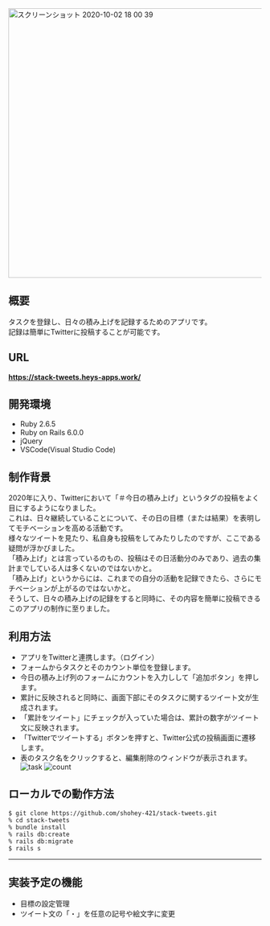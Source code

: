 <img width="536" alt="スクリーンショット 2020-10-02 18 00 39" src="https://user-images.githubusercontent.com/69449342/94906332-43646780-04d9-11eb-8465-25472486b001.png">

## 概要
タスクを登録し、日々の積み上げを記録するためのアプリです。  
記録は簡単にTwitterに投稿することが可能です。

## URL
 **https://stack-tweets.heys-apps.work/**

## 開発環境 
- Ruby 2.6.5
- Ruby on Rails 6.0.0
- jQuery
- VSCode(Visual Studio Code)

## 制作背景
2020年に入り、Twitterにおいて「＃今日の積み上げ」というタグの投稿をよく目にするようになりました。  
これは、日々継続していることについて、その日の目標（または結果）を表明してモチベーションを高める活動です。  
様々なツイートを見たり、私自身も投稿をしてみたりしたのですが、ここである疑問が浮かびました。  
「積み上げ」とは言っているのもの、投稿はその日活動分のみであり、過去の集計までしている人は多くないのではないかと。  
「積み上げ」というからには、これまでの自分の活動を記録できたら、さらにモチベーションが上がるのではないかと。   
そうして、日々の積み上げの記録をすると同時に、その内容を簡単に投稿できるこのアプリの制作に至りました。

## 利用方法
- アプリをTwitterと連携します。（ログイン）
- フォームからタスクとそのカウント単位を登録します。
- 今日の積み上げ列のフォームにカウントを入力しして「追加ボタン」を押します。
- 累計に反映されると同時に、画面下部にそのタスクに関するツイート文が生成されます。
- 「累計をツイート」にチェックが入っていた場合は、累計の数字がツイート文に反映されます。
- 「Twitterでツイートする」ボタンを押すと、Twitter公式の投稿画面に遷移します。
- 表のタスク名をクリックすると、編集削除のウィンドウが表示されます。
![task](https://user-images.githubusercontent.com/69449342/94908500-b7ecd580-04dc-11eb-97e4-22cf9bfd9b02.gif)
![count](https://user-images.githubusercontent.com/69449342/94908506-b9b69900-04dc-11eb-936f-4f571d326a41.gif)

## ローカルでの動作方法
`$ git clone https://github.com/shohey-421/stack-tweets.git`  
`% cd stack-tweets`  
`% bundle install`  
`% rails db:create`  
`% rails db:migrate`  
`$ rails s`  

- - -

## 実装予定の機能
- 目標の設定管理
- ツイート文の「・」を任意の記号や絵文字に変更
